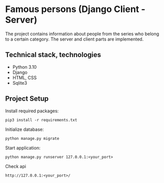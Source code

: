 # Famous persons (Django Client - Server)

The project contains information about people from the series who belong to a certain category.
The server and client parts are implemented.

## Technical stack, technologies

- Python 3.10
- Django
- HTML, CSS
- Sqlite3

## Project Setup

Install required packages:
```
pip3 install -r requirements.txt
```
Initialize database:
```
python manage.py migrate
```
Start application:
```
python manage.py runserver 127.0.0.1:<your_port>
```
Check api
```
http://127.0.0.1:<your_port>/
```
